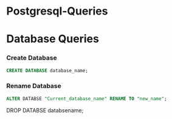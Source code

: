 # Postgresql-Queries
# Database Queries
  
### Create Database 
```sql
CREATE DATABASE database_name;
```
### Rename Database
```sql
ALTER DATABSE "Current_database_name" RENAME TO "new_name";
```

DROP DATABSE databsename;

